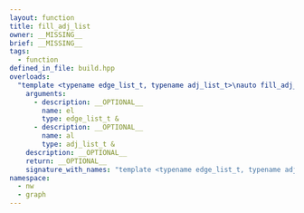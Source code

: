 ```yaml
---
layout: function
title: fill_adj_list
owner: __MISSING__
brief: __MISSING__
tags:
  - function
defined_in_file: build.hpp
overloads:
  "template <typename edge_list_t, typename adj_list_t>\nauto fill_adj_list(edge_list_t &, adj_list_t &)":
    arguments:
      - description: __OPTIONAL__
        name: el
        type: edge_list_t &
      - description: __OPTIONAL__
        name: al
        type: adj_list_t &
    description: __OPTIONAL__
    return: __OPTIONAL__
    signature_with_names: "template <typename edge_list_t, typename adj_list_t>\nauto fill_adj_list(edge_list_t & el, adj_list_t & al)"
namespace:
  - nw
  - graph
---
```

